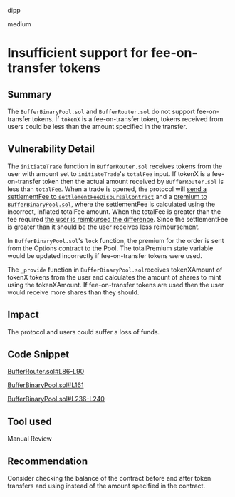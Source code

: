 dipp

medium

# Insufficient support for fee-on-transfer tokens

## Summary

The ```BufferBinaryPool.sol``` and ```BufferRouter.sol``` do not support fee-on-transfer tokens. If ```tokenX``` is a fee-on-transfer token, tokens received from users could be less than the amount specified in the transfer.

## Vulnerability Detail

The ```initiateTrade``` function in ```BufferRouter.sol``` receives tokens from the user with amount set to ```initiateTrade```'s ```totalFee``` input. If tokenX is a fee-on-transfer token then the actual amount received by ```BufferRouter.sol``` is less than ```totalFee```. When a trade is opened, the protocol will [send a settlementFee to ```settlementFeeDisbursalContract```](https://github.com/sherlock-audit/2022-11-buffer/blob/main/contracts/contracts/core/BufferBinaryOptions.sol#L137-L141) and a [premium to ```BufferBinaryPool.sol```](), where the settlementFee is calculated using the incorrect, inflated totalFee amount. When the totalFee is greater than the fee required [the user is reimbursed the difference](https://github.com/sherlock-audit/2022-11-buffer/blob/main/contracts/contracts/core/BufferRouter.sol#L333-L339). Since the settlementFee is greater than it should be the user receives less reimbursement.

In ```BufferBinaryPool.sol```'s ```lock``` function, the premium for the order is sent from the Options contract to the Pool. The totalPremium state variable would be updated incorrectly if fee-on-transfer tokens were used.

The ```_provide``` function in ```BufferBinaryPool.sol```receives tokenXAmount of tokenX tokens from the user and calculates the amount of shares to mint using the tokenXAmount. If fee-on-transfer tokens are used then the user would receive more shares than they should.

## Impact

The protocol and users could suffer a loss of funds.

## Code Snippet

[BufferRouter.sol#L86-L90](https://github.com/sherlock-audit/2022-11-buffer/blob/main/contracts/contracts/core/BufferRouter.sol#L86-L90)

[BufferBinaryPool.sol#L161](https://github.com/sherlock-audit/2022-11-buffer/blob/main/contracts/contracts/core/BufferBinaryPool.sol#L161)

[BufferBinaryPool.sol#L236-L240](https://github.com/sherlock-audit/2022-11-buffer/blob/main/contracts/contracts/core/BufferBinaryPool.sol#L161)

## Tool used

Manual Review

## Recommendation

Consider checking the balance of the contract before and after token transfers and using instead of the amount specified in the contract.